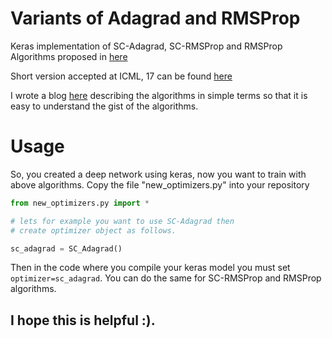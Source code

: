 # Variants of Adagrad and RMSProp

Keras implementation of SC-Adagrad, SC-RMSProp and RMSProp Algorithms proposed in [here](https://arxiv.org/abs/1706.05507)

Short version accepted at ICML, 17 can be found [here](http://www.ml.uni-saarland.de/Publications/MukHei-VariantsRMSPropAdagradLogRegret.pdf)

I wrote a blog [here](https://mmahesh.github.io/articles/2017-07/tutorial-on-sc-adagrad-a-new-stochastic-gradient-method-for-deep-learning) describing the algorithms in simple terms so that it is easy to understand the gist of the algorithms.


# Usage

So, you created a deep network using keras, now you want to train with above algorithms. Copy the file  "new_optimizers.py" into your repository

```python
from new_optimizers.py import *

# lets for example you want to use SC-Adagrad then
# create optimizer object as follows.

sc_adagrad = SC_Adagrad()
```

Then in the code where you compile your keras model you must set ```optimizer=sc_adagrad```. You can do the same for SC-RMSProp and RMSProp algorithms.

## I hope this is helpful :).

